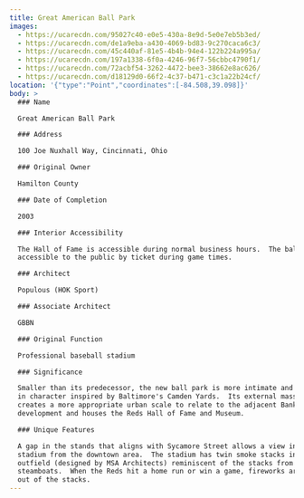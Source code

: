 ```yaml
---
title: Great American Ball Park
images:
  - https://ucarecdn.com/95027c40-e0e5-430a-8e9d-5e0e7eb5b3ed/
  - https://ucarecdn.com/de1a9eba-a430-4069-bd83-9c270caca6c3/
  - https://ucarecdn.com/45c440af-81e5-4b4b-94e4-122b224a995a/
  - https://ucarecdn.com/197a1338-6f0a-4246-96f7-56cbbc4790f1/
  - https://ucarecdn.com/72acbf54-3262-4472-bee3-38662e8ac626/
  - https://ucarecdn.com/d18129d0-66f2-4c37-b471-c3c1a22b24cf/
location: '{"type":"Point","coordinates":[-84.508,39.098]}'
body: >
  ### Name

  Great American Ball Park

  ### Address

  100 Joe Nuxhall Way, Cincinnati, Ohio

  ### Original Owner

  Hamilton County

  ### Date of Completion

  2003

  ### Interior Accessibility

  The Hall of Fame is accessible during normal business hours.  The ballpark is
  accessible to the public by ticket during game times.

  ### Architect

  Populous (HOK Sport)

  ### Associate Architect

  GBBN

  ### Original Function

  Professional baseball stadium

  ### Significance

  Smaller than its predecessor, the new ball park is more intimate and nostalgic
  in character inspired by Baltimore's Camden Yards.  Its external massing
  creates a more appropriate urban scale to relate to the adjacent Banks
  development and houses the Reds Hall of Fame and Museum.

  ### Unique Features

  A gap in the stands that aligns with Sycamore Street allows a view into the
  stadium from the downtown area.  The stadium has twin smoke stacks in the
  outfield (designed by MSA Architects) reminiscent of the stacks from
  steamboats.  When the Reds hit a home run or win a game, fireworks are shot
  out of the stacks.
---
```

